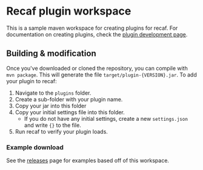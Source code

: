 # Recaf plugin workspace

This is a sample maven workspace for creating plugins for recaf. For documentation on creating plugins, check the [plugin development page](https://col-e.github.io/Recaf/plugins.html).

## Building & modification

Once you've downloaded or cloned the repository, you can compile with `mvn package`. This will generate the file `target/plugin-{VERSION}.jar`. To add your plugin to recaf:

1. Navigate to the `plugins` folder.
2. Create a sub-folder with your plugin name. 
3. Copy your jar into this folder
4. Copy your initial settings file into this folder.
    * If you do not have any initial settings, create a new `settings.json` and write `{}` to the file. 
5. Run recaf to verify your plugin loads.

### Example download

See the [releases](https://github.com/Col-E/Recaf-plugin-workspace/releases) page for examples based off of this workspace.